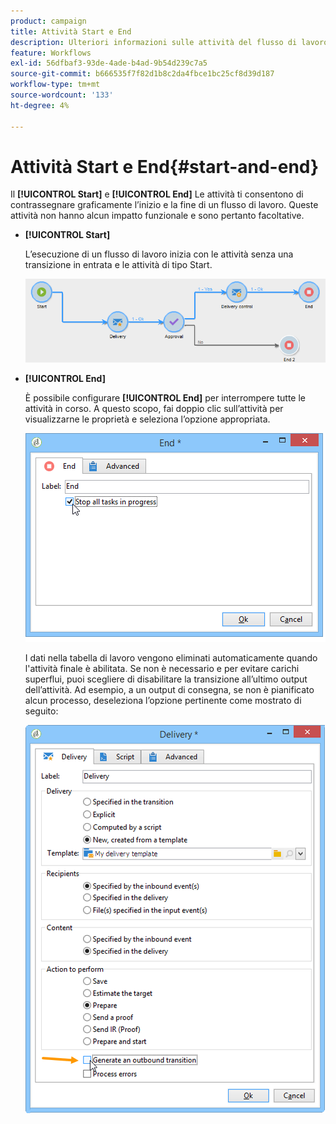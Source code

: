 ```yaml
---
product: campaign
title: Attività Start e End
description: Ulteriori informazioni sulle attività del flusso di lavoro Start ed End
feature: Workflows
exl-id: 56dfbaf3-93de-4ade-b4ad-9b54d239c7a5
source-git-commit: b666535f7f82d1b8c2da4fbce1bc25cf8d39d187
workflow-type: tm+mt
source-wordcount: '133'
ht-degree: 4%

---
```


# Attività Start e End{#start-and-end}



Il **[!UICONTROL Start]** e **[!UICONTROL End]** Le attività ti consentono di contrassegnare graficamente l’inizio e la fine di un flusso di lavoro. Queste attività non hanno alcun impatto funzionale e sono pertanto facoltative.

* **[!UICONTROL Start]**

  L’esecuzione di un flusso di lavoro inizia con le attività senza una transizione in entrata e le attività di tipo Start.

  ![](assets/s_user_segmentation_start_stop.png)

* **[!UICONTROL End]**

  È possibile configurare **[!UICONTROL End]** per interrompere tutte le attività in corso. A questo scopo, fai doppio clic sull’attività per visualizzarne le proprietà e seleziona l’opzione appropriata.

  ![](assets/s_user_segmentation_end.png)

  I dati nella tabella di lavoro vengono eliminati automaticamente quando l&#39;attività finale è abilitata. Se non è necessario e per evitare carichi superflui, puoi scegliere di disabilitare la transizione all’ultimo output dell’attività. Ad esempio, a un output di consegna, se non è pianificato alcun processo, deseleziona l’opzione pertinente come mostrato di seguito:

  ![](assets/s_advuser_delivery_option_no_output.png)
